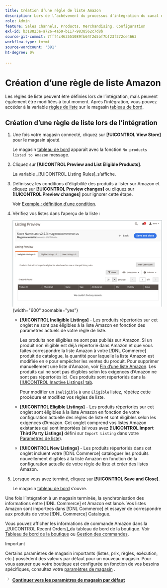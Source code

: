 ```yaml
---
title: Création d’une règle de liste Amazon
description: Lors de l’achèvement du processus d’intégration du canal de vente Amazon, créez les règles de liste initiales pour générer des listes Amazon pour vos [!DNL Commerce] produits.
role: Admin
feature: Sales Channels, Products, Merchandising, Configuration
exl-id: b318823e-a726-4a59-b117-9838562c7d8b
source-git-commit: 7fff4c463551089fb64f2d5bf7bf23f272ce4663
workflow-type: tm+mt
source-wordcount: '391'
ht-degree: 0%

---
```


# Création d’une règle de liste Amazon

Les règles de liste peuvent être définies lors de l’intégration, mais peuvent également être modifiées à tout moment. Après l’intégration, vous pouvez accéder à la variable [règles de liste](./listing-rules.md) sur le magasin [tableau de bord](./amazon-store-dashboard.md).

## Création d’une règle de liste lors de l’intégration

1. Une fois votre magasin connecté, cliquez sur **[!UICONTROL View Store]** pour le magasin ajouté.

   Le magasin [tableau de bord](./amazon-store-dashboard.md) apparaît avec la fonction `No products listed to Amazon` message.

1. Cliquez sur **[!UICONTROL Preview and List Eligible Products]**.

   La variable _[!UICONTROL Listing Rules]_s’affiche.

1. Définissez les conditions d&#39;éligibilité des produits à lister sur Amazon et cliquez sur **[!UICONTROL Preview changes]** ou cliquez sur **[!UICONTROL Preview changes]** pour ignorer cette étape.

   Voir [Exemple : définition d’une condition](./ob-define-condition-example.md).

1. Vérifiez vos listes dans l’aperçu de la liste :

   ![Aperçu de la liste](assets/amazon-ob-listing-preview.png){width="600" zoomable="yes"}

   - **[!UICONTROL Ineligible Listings]** - Les produits répertoriés sur cet onglet ne sont pas éligibles à la liste Amazon en fonction des paramètres actuels de votre règle de liste.

     Les produits non éligibles ne sont pas publiés sur Amazon. Si un produit non éligible est déjà répertorié dans Amazon et que vous faites correspondre la liste Amazon à votre [!DNL Commerce] produit de catalogue, la quantité pour laquelle la liste Amazon est modifiée en `0` pour empêcher les ventes du produit. Pour supprimer manuellement une liste d’Amazon, voir [Fin d’une liste Amazon](./end-listings-manually.md). Les produits qui ne sont pas éligibles selon les exigences d’Amazon ne sont pas répertoriés ici. Ces produits sont répertoriés dans la [[!UICONTROL Inactive Listings] tab](./inactive-listings.md).

     Pour modifier un `Ineligible` à une `Eligible` listez, répétez cette procédure et modifiez vos règles de liste.

   - **[!UICONTROL Eligible Listings]** - Les produits répertoriés sur cet onglet sont éligibles à la liste Amazon en fonction de votre configuration actuelle des règles de liste et sont éligibles selon les exigences d’Amazon. Cet onglet comprend vos listes Amazon existantes qui sont importées (si vous avez **[!UICONTROL Import Third Party Listings]** défini sur `Import Listing` dans votre [Paramètres de liste](./listing-settings.md)).

   - **[!UICONTROL New Listings]** - Les produits répertoriés dans cet onglet incluent votre [!DNL Commerce] cataloguer les produits nouvellement éligibles à la liste Amazon en fonction de la configuration actuelle de votre règle de liste et créer des listes Amazon.

1. Lorsque vous avez terminé, cliquez sur **[!UICONTROL Save and Close]**.

   Le magasin [tableau de bord](./amazon-store-dashboard.md) s’ouvre.

Une fois l’intégration à un magasin terminée, la synchronisation des informations entre [!DNL Commerce] et Amazon est lancé. Vos listes Amazon sont importées dans [!DNL Commerce] et essayer de correspondre aux produits de votre [!DNL Commerce] Catalogue.

Vous pouvez afficher les informations de commande Amazon dans la _[!UICONTROL Recent Orders]_du tableau de bord de la boutique. Voir [Tableau de bord de la boutique](./amazon-store-dashboard.md) ou [Gestion des commandes](./managing-orders.md).

>[!IMPORTANT]
>
>Certains paramètres de magasin importants (listes, prix, règles, exécution, etc.) possèdent des valeurs par défaut pour un nouveau magasin. Pour vous assurer que votre boutique est configurée en fonction de vos besoins spécifiques, consultez votre [paramètres de magasin](./default-store-settings.md) .

![Icône Suivant](assets/btn-next.png) [**Continuer vers les paramètres de magasin par défaut**](./default-store-settings.md)
